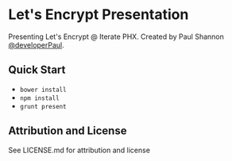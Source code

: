 # Let's Encrypt Presentation

Presenting Let's Encrypt @ Iterate PHX. Created by Paul Shannon [@developerPaul](https://twitter.com/developerPaul).

## Quick Start

* `bower install`
* `npm install`
* `grunt present`

## Attribution and License 

See LICENSE.md for attribution and license
